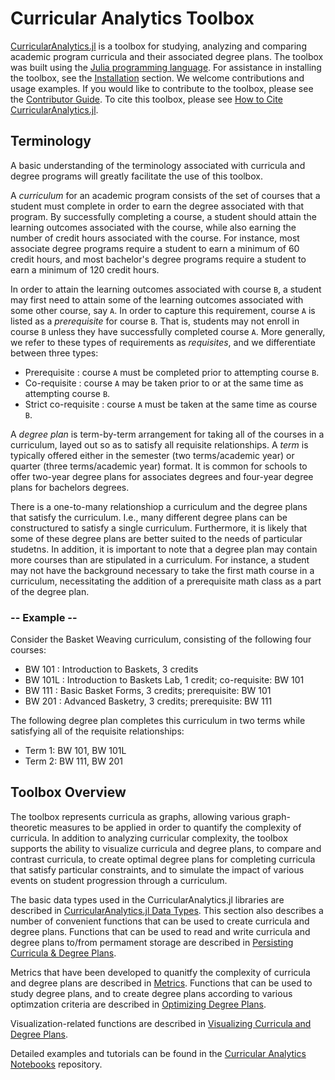 # Curricular Analytics Toolbox

[CurricularAnalytics.jl](https://github.com/heileman/CurricularAnalytics.jl) is a toolbox for studying, analyzing and comparing academic program curricula and  their associated degree plans. The toolbox was built using the [Julia programming language](http://julialang.org). For assistance in installing the toolbox, see the [Installation](@ref) section. We welcome contributions and usage examples. If you would like to contribute to the toolbox, please see the [Contributor Guide](@ref). To cite this toolbox, please see [How to Cite CurricularAnalytics.jl](@ref).

## Terminology

A basic understanding of the terminology associated with curricula and degree programs will greatly facilitate the use of this toolbox.

A *curriculum* for an academic program consists of the set of courses that a student must complete in order to earn the degree associated with that program. By successfully completing a course, a student should attain the learning outcomes associated with the course, while also earning the number of credit hours associated with the course. For instance, most associate degree programs require a student to earn a minimum of 60 credit hours, and most bachelor's degree programs require a student to earn a minimum of 120 credit hours.

In order to attain the learning outcomes associated with course ``B``, a student may first need to attain some of  the learning outcomes associated with some other course, say ``A``. In order to capture this requirement, course ``A`` is listed as a *prerequisite* for course ``B``. That is, students may not enroll in course ``B`` unless they have successfully completed course ``A``.  More generally, we refer to these types of requirements as *requisites*, and we differentiate between three types:

- Prerequisite : course ``A`` must be completed prior to attempting course ``B``.
- Co-requisite : course ``A`` may be taken prior to or at the same time as attempting course ``B``.
- Strict co-requisite : course ``A`` must be taken at the same time as course ``B``.

A *degree plan* is term-by-term arrangement for taking all of the courses in a curriculum, layed out so as to satisfy all requisite relationships. A *term* is typically offered either in the semester (two terms/academic year) or quarter (three terms/academic year) format. It is common for schools to offer two-year degree plans for associates degrees and four-year degree plans for bachelors degrees.

There is a one-to-many relationshiop a curriculum and the degree plans that satisfy the curriculum. I.e., many different degree plans can be constructured to satisfy a single curriculum. Furthermore, it is likely that some of these degree plans are better suited to the needs of particular studetns. In addition, it is important to note that a degree plan may contain more courses than are stipulated in a curriculum. For instance, a student may not have the background necessary to take the first math course in a curriculum, necessitating the addition of a prerequisite math class as a part of the degree plan.

### -- Example --

Consider the Basket Weaving curriculum, consisting of the following four courses:

- BW 101 : Introduction to Baskets, 3 credits
- BW 101L : Introduction to Baskets Lab, 1 credit; co-requisite: BW 101 
- BW 111 : Basic Basket Forms, 3 credits; prerequisite: BW 101
- BW 201 : Advanced Basketry, 3 credits; prerequisite: BW 111 

The following degree plan completes this curriculum in two terms while satisfying all of the requisite relationships:

- Term 1: BW 101, BW 101L
- Term 2: BW 111, BW 201

## Toolbox Overview

The toolbox represents curricula as graphs, allowing various graph-theoretic measures to be applied in order to quantify the complexity of curricula. In addition to analyzing curricular complexity, the toolbox supports the ability to visualize curricula and degree plans, to compare and contrast curricula, to create optimal degree plans for completing curricula that satisfy particular constraints, and to simulate the impact of various events on student progression through a curriculum.

The basic data types used in the CurricularAnalytics.jl libraries are described in [CurricularAnalytics.jl Data Types](@ref). This section also describes a number of convenient functions that can be used to create curricula and degree plans. Functions that can be used to read and write curricula and degree plans to/from permament storage are described in [Persisting Curricula & Degree Plans](@ref).

Metrics that have been developed to quanitfy the complexity of curricula and degree plans are described in [Metrics](@ref). Functions that can be used to study degree plans, and to create degree plans according to various optimzation criteria are described in [Optimizing Degree Plans](@ref).

Visualization-related functions are described in [Visualizing Curricula and Degree Plans](@ref).

Detailed examples and tutorials can be found in the [Curricular Analytics Notebooks](https://github.com/heileman/CA-Notebooks) repository.
